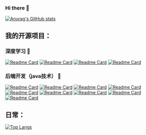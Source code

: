 ### Hi there 👋

<!--
**YyXCyj/YyXCyj** is a ✨ _special_ ✨ repository because its `README.md` (this file) appears on your GitHub profile.

Here are some ideas to get you started:

- 🔭 I’m currently working on ...
- 🌱 I’m currently learning ...
- 👯 I’m looking to collaborate on ...
- 🤔 I’m looking for help with ...
- 💬 Ask me about ...
- 📫 How to reach me: ...
- 😄 Pronouns: ...
- ⚡ Fun fact: ...
-->
<!-- [![Anurag's GitHub stats](https://github-readme-stats.vercel.app/api?username=YyXCyj)](https://github.com/anuraghazra/github-readme-stats) -->
<!-- [![Anurag's github stats](https://github-readme-stats.vercel.app/api?username=YyXCyj&theme=gruvbox)](https://github.com/anuraghazra/github-readme-stats) -->
[![Anurag's GitHub stats](https://github-readme-stats.vercel.app/api?username=YyXCyj)](https://github.com/anuraghazra/github-readme-stats)

## 我的开源项目：

### 深度学习 🌱
[![Readme Card](https://github-readme-stats.vercel.app/api/pin/?username=YyXCyj&repo=-Detection-and-Tracking&theme=bear)](https://github.com/YyXCyj/-Detection-and-Tracking)
[![Readme Card](https://github-readme-stats.vercel.app/api/pin/?username=YyXCyj&repo=-Detection-and-Tracking&theme=bear)](https://github.com/YyXCyj/-Detection-and-Tracking)
[![Readme Card](https://github-readme-stats.vercel.app/api/pin/?username=YyXCyj&repo=Multi-object-detection-UI-&theme=bear)](https://github.com/YyXCyj/Multi-object-detection-UI-)
[![Readme Card](https://github-readme-stats.vercel.app/api/pin/?username=YyXCyj&repo=Face-detection&theme=bear)](https://github.com/YyXCyj/Face-detection)

### 后端开发（java技术） 🌱
[![Readme Card](https://github-readme-stats.vercel.app/api/pin/?username=YyXCyj&repo=Health_Project1&theme=gruvbox)](https://github.com/YyXCyj/Health_Project1)
[![Readme Card](https://github-readme-stats.vercel.app/api/pin/?username=YyXCyj&repo=House_Manage&theme=gruvbox)](https://github.com/YyXCyj/House_Manage)
[![Readme Card](https://github-readme-stats.vercel.app/api/pin/?username=YyXCyj&repo=house-manage-web&theme=gruvbox)](https://github.com/YyXCyj/house-manage-web)
[![Readme Card](https://github-readme-stats.vercel.app/api/pin/?username=YyXCyj&repo=reggie_takeout&theme=gruvbox)](https://github.com/YyXCyj/reggie_takeout)
[![Readme Card](https://github-readme-stats.vercel.app/api/pin/?username=YyXCyj&repo=SSM_Movies&theme=gruvbox)](https://github.com/YyXCyj/SSM_Movies)
[![Readme Card](https://github-readme-stats.vercel.app/api/pin/?username=YyXCyj&repo=seckill-system&theme=gruvbox)](https://github.com/YyXCyj/seckill-system)
[![Readme Card](https://github-readme-stats.vercel.app/api/pin/?username=YyXCyj&repo=mall4cloud&theme=gruvbox)](https://github.com/YyXCyj/mall4cloud)
[![Readme Card](https://github-readme-stats.vercel.app/api/pin/?username=YyXCyj&repo=mall4cloud&theme=gruvbox)](https://github.com/YyXCyj/mall4cloud)
[![Readme Card](https://github-readme-stats.vercel.app/api/pin/?username=YyXCyj&repo=IT-Online&theme=gruvbox)](https://github.com/YyXCyj/IT-Online)



<!-- [![Readme Card](https://github-readme-stats.vercel.app/api/pin/?username=YyXCyj&repo=-Detection-and-Tracking&theme=tokyonight)](https://github.com/anuraghazra/github-readme-stats) -->

## 日常：

[![Top Langs](https://github-readme-stats.vercel.app/api/top-langs/?username=YyXCyj&layout=compact&theme=tokyonight)](https://github.com/anuraghazra/github-readme-stats)

<!-- <a href="https://github.com/anuraghazra/github-readme-stats">
  <img align="center" src="https://github-readme-stats.vercel.app/api/pin/?username=anuraghazra&repo=github-readme-stats" />
</a>
<a href="https://github.com/anuraghazra/convoychat">
  <img align="center" src="https://github-readme-stats.vercel.app/api/pin/?username=anuraghazra&repo=convoychat" />
</a> -->
<!--
**YyXCyj/YyXCyj** is a ✨ _special_ ✨ repository because its `README.md` (this file) appears on your GitHub profile.

Here are some ideas to get you started:

- 🔭 I’m currently working on ...
- 🌱 I’m currently learning ...
- 👯 I’m looking to collaborate on ...
- 🤔 I’m looking for help with ...
- 💬 Ask me about ...
- 📫 How to reach me: ...
- 😄 Pronouns: ...
- ⚡ Fun fact: ...
-->
